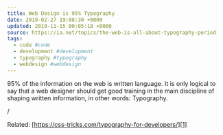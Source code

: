 ```yaml
---
title: Web Design is 95% Typography
date: 2019-02-27 19:08:30 +0000
updated: 2019-11-15 00:05:18 +0000
source: https://ia.net/topics/the-web-is-all-about-typography-period
tags:
  - code #code
  - development #development
  - typography #typography
  - webdesign #webdesign
---
```

95% of the information on the web is written language. It is only logical to say that a web designer should get good training in the main discipline of shaping written information, in other words: Typography.

/

Related: [https://css-tricks.com/typography-for-developers/][1]

[1]: https://css-tricks.com/typography-for-developers/